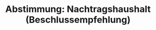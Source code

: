---
abstimmung:
  abstimmung: 1
  bundestagssitzung: 225
  datum: 23. April 2021
  legislaturperiode: 19
categories:
- Todo
data:
- title: Abstimmungsergebnis 20210423_1-data.pdf
  url: /res/2021-btw/abstimmungsergebnisse/20210423_1-data.pdf
- title: Abstimmungsergebnis 20210423_1_xls-data.xlsx
  url: /res/2021-btw/abstimmungsergebnisse/20210423_1_xls-data.xlsx
- title: Abstimmungsergebnis 20210423_1_xls-data.csv
  url: /res/2021-btw/abstimmungsergebnisse/csv/20210423_1_xls-data.csv
documents:
- local: /res/2021-btw/drucksachen/28464.pdf
  title: Drucksache 19/28464
  url: https://dip21.bundestag.de/dip21/btd/19/284/1928464.pdf
- local: /res/2021-btw/drucksachen/28740.pdf
  title: Drucksache 19/28740
  url: https://dip21.bundestag.de/dip21/btd/19/287/1928740.pdf
ergebnis:
  AfD:
    enthaltung: 0
    gesamt: 88
    ja: 0
    nein: 74
    nichtabgegeben: 14
    ungueltig: 0
  Bündnis 90/Die Grünen:
    enthaltung: 55
    gesamt: 67
    ja: 0
    nein: 0
    nichtabgegeben: 12
    ungueltig: 0
  Die Linke:
    enthaltung: 62
    gesamt: 69
    ja: 0
    nein: 0
    nichtabgegeben: 7
    ungueltig: 0
  FDP:
    enthaltung: 67
    gesamt: 80
    ja: 0
    nein: 1
    nichtabgegeben: 12
    ungueltig: 0
  cdu/csu:
    enthaltung: 0
    gesamt: 245
    ja: 230
    nein: 0
    nichtabgegeben: 15
    ungueltig: 0
  file: 20210423_1_xls-data.xlsx
  fraktionslos:
    enthaltung: 0
    gesamt: 8
    ja: 0
    nein: 3
    nichtabgegeben: 5
    ungueltig: 0
  spd:
    enthaltung: 0
    gesamt: 152
    ja: 140
    nein: 0
    nichtabgegeben: 12
    ungueltig: 0
layout: abstimmung
links:
- title: Link zu bundestag.de
  url: https://www.bundestag.de/parlament/plenum/abstimmung/abstimmung?id=730
preview: 'Deutscher Bundestag


  225. Sitzung des Deutschen Bundestages

  am Freitag, 23. April 2021


  Endgültiges Ergebnis der Namentlichen Abstimmung Nr. 1


  Beschlussempfehlung des Haushaltsausschusses (8. Ausschuss)

  zu dem Antrag der Fraktionen der CDU/CSU und SPD

  Beschluss des Deutschen Bundestages gemäß Artikel 115 Absatz 2 Satz 6 und 7 des

  Grundgesetzes

  Drs. 19/28464 und 19/28740'
tags:
- Todo
title: 'Abstimmung: Nachtragshaushalt (Beschlussempfehlung)'
---